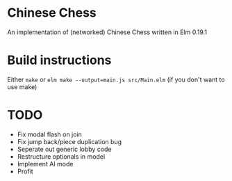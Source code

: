 # Chinese Chess

An implementation of (networked) Chinese Chess written in Elm 0.19.1

# Build instructions
Either `make` or `elm make --output=main.js src/Main.elm` (if you don't want to use make)

# TODO
* Fix modal flash on join
* Fix jump back/piece duplication bug
* Seperate out generic lobby code
* Restructure optionals in model
* Implement AI mode
* Profit

